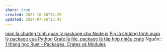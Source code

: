 ```yaml
---
share: true
created: 2023-10-30T14:29
updated: 2024-07-26T13:43
---
```

[npm là chương trình quản lý package cho Node.js](../JavaScript%20v%C3%A0%20Python/JavaScript/Runtime/Node/npm%20l%C3%A0%20ch%C6%B0%C6%A1ng%20tr%C3%ACnh%20qu%E1%BA%A3n%20l%C3%BD%20package%20cho%20Node.js)
[Pip là chương trình quản lý package của Python](../JavaScript%20v%C3%A0%20Python/Python/Path,%20env,%20version/Pip%20l%C3%A0%20ch%C6%B0%C6%A1ng%20tr%C3%ACnh%20qu%E1%BA%A3n%20l%C3%BD%20package%20c%E1%BB%A7a%20Python.md)
[Crate là file, package là tập hợp nhiều crate](./Crate%20l%C3%A0%20file,%20package%20l%C3%A0%20t%E1%BA%ADp%20h%E1%BB%A3p%20nhi%E1%BB%81u%20crate.md) 
Nguồn:: [1 tháng học Rust - Packages, Crates và Modules](https://2coffee.dev/bai-viet/mot-thang-hoc-rust-packages-crates-va-modules)